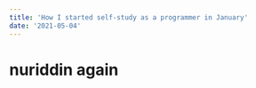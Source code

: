 ```yaml
---
title: 'How I started self-study as a programmer in January'
date: '2021-05-04'
---
```


# nuriddin again
